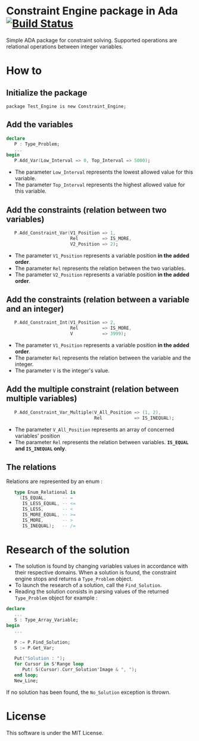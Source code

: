 # Constraint Engine package in Ada [![Build Status](https://travis-ci.org/alex-87/ConstraintEngine.svg?branch=master)](https://travis-ci.org/alex-87/ConstraintEngine)

Simple ADA package for constraint solving. Supported operations are relational operations between integer variables.

# How to

Initialize the package
---

`package Test_Engine is new Constraint_Engine;`

Add the variables
---

```Ada
declare
   P : Type_Problem;
   ...
begin
   P.Add_Var(Low_Interval => 0, Top_Interval => 5000);
```

* The parameter `Low_Interval` represents the lowest allowed value for this variable.
* The parameter `Top_Interval` represents the highest allowed value for this variable.

Add the constraints (relation between two variables)
---

```Ada
   P.Add_Constraint_Var(V1_Position => 1,
                        Rel         => IS_MORE,
                        V2_Position => 2);
```

* The parameter `V1_Position` represents a variable position **in the added order**.
* The parameter `Rel` represents the relation between the two variables.
* The parameter `V2_Position` represents a variable position **in the added order**.

Add the constraints (relation between a variable and an integer)
---


```Ada
   P.Add_Constraint_Int(V1_Position => 2,
                        Rel         => IS_MORE,
                        V           => 3999);
```

* The parameter `V1_Position` represents a variable position **in the added order**.
* The parameter `Rel` represents the relation between the variable and the integer.
* The parameter `V` is the integer's value.


Add the multiple constraint (relation between multiple variables)
---

```Ada
   P.Add_Constraint_Var_Multiple(V_All_Position => (1, 2),
                                 Rel            => IS_INEQUAL);
```

* The parameter `V_All_Position` represents an array of concerned variables' position
* The parameter `Rel` represents the relation between variables. **`IS_EQUAL` and `IS_INEQUAL` only**.

The relations
---

Relations are represented by an enum :

```Ada
   type Enum_Relational is
     (IS_EQUAL,      -- =
      IS_LESS_EQUAL, -- <=
      IS_LESS,       -- <
      IS_MORE_EQUAL, -- >=
      IS_MORE,       -- >
      IS_INEQUAL);   -- /=
```

# Research of the solution

* The solution is found by changing variables values in accordance with their respective domains. When a solution is found, the constraint engine stops and returns a `Type_Problem` object.
* To launch the research of a solution, call the `Find_Solution`.
* Reading the solution consists in parsing values of the returned `Type_Problem` object for example :

```Ada
declare
   ...
   S : Type_Array_Variable;
begin
   ...
   
   P := P.Find_Solution;
   S := P.Get_Var;

   Put("Solution : ");
   for Cursor in S'Range loop
      Put( S(Cursor).Curr_Solution'Image & ", ");
   end loop;
   New_Line;
```

If no solution has been found, the `No_Solution` exception is thrown.

# License

This software is under the MIT License.

